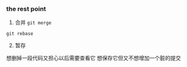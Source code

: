 ### the rest point

1. 合并
  `git merge`
  
  `git rebase`
  
2. 暂存

  想删掉一段代码又担心以后需要查看它
  想保存它但又不想增加一个脏的提交
